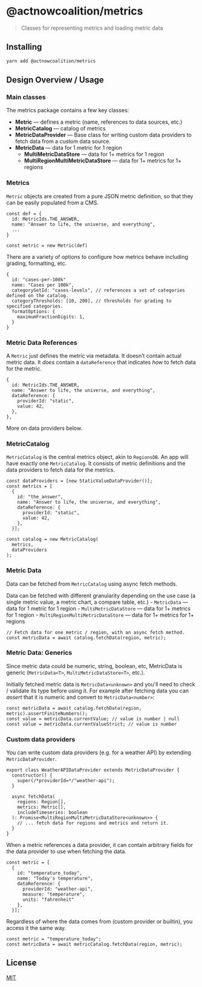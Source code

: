 # @actnowcoalition/metrics

> Classes for representing metrics and loading metric data

## Installing

```sh
yarn add @actnowcoalition/metrics
```

## Design Overview / Usage

### Main classes

The metrics package contains a few key classes:

- **Metric** — defines a metric (name, references to data sources, etc.)
- **MetricCatalog** — catalog of metrics
- **MetricDataProvider** — Base class for writing custom data providers to fetch data from a custom data source.
- **MetricData** — data for 1 metric for 1 region
  - **MultiMetricDataStore** — data for 1+ metrics for 1 region
  - **MultiRegionMultiMetricDataStore** — data for 1+ metrics for 1+ regions

### Metrics

`Metric` objects are created from a pure JSON metric definition, so that they can be easily populated from a CMS.

```
const def = {
  id: MetricIds.THE_ANSWER,
  name: "Answer to life, the universe, and everything",
  ...
}

const metric = new Metric(def)
```

There are a variety of options to configure how metrics behave including grading, formatting, etc.

```
{
  id: "cases-per-100k"
  name: "Cases per 100k",
  categorySetId: "cases-levels", // references a set of categories defined on the catalog.
  categoryThresholds: [10, 200], // thresholds for grading to specified categories.
  formatOptions: {
    maximumFractionDigits: 1,
  }
}
```

### Metric Data References

A `Metric` just defines the metric via metadata. It doesn’t contain actual metric data. It _does_ contain a `dataReference` that indicates _how_ to fetch data for the metric.

```
{
  id: MetricIds.THE_ANSWER,
  name: "Answer to life, the universe, and everything",
  dataReference: {
    providerId: "static",
    value: 42,
  },
},
```

More on data providers below.

### MetricCatalog

`MetricCatalog` is the central metrics object, akin to `RegionsDB`. An app will have exactly one `MetricCatalog`.
It consists of metric definitions and the data providers to fetch data for the metrics.

```
const dataProviders = [new StaticValueDataProvider()];
const metrics = [
  {
    id: "the_answer",
    name: "Answer to life, the universe, and everything",
    dataReference: {
      providerId: "static",
      value: 42,
    },
  }];

const catalog = new MetricCatalog(
  metrics,
  dataProviders
);
```

### Metric Data

Data can be fetched from `MetricCatalog` using async fetch methods.

Data can be fetched with different granularity depending on the use case (a single metric value, a metric chart, a compare table, etc.) - `MetricData` — data for 1 metric for 1 region - `MultiMetricDataStore` — data for 1+ metrics for 1 region - `MultiRegionMultiMetricDataStore` — data for 1+ metrics for 1+ regions

```
// Fetch data for one metric / region, with an async fetch method.
const metricData = await catalog.fetchData(region, metric);
```

### Metric Data: Generics

Since metric data could be numeric, string, boolean, etc, MetricData is generic (`MetricData<T>`, `MultiMetricDataStore<T>`, etc.).

Initially fetched metric data is `MetricData<unknown>` and you'll need to check / validate its type before using it. For example after fetching data you can _assert_ that it is numeric and convert to `MetricData<number>`:

```
const metricData = await catalog.fetchData(region, metric).assertFiniteNumbers();
const value = metricData.currentValue; // value is number | null
const value = metricData.currentValueStrict; // value is number
```

### Custom data providers

You can write custom data providers (e.g. for a weather API) by extending `MetricDataProvider`.

```
export class WeatherAPIDataProvider extends MetricDataProvider {
  constructor() {
    super(/*providerId=*/"weather-api");
  }

  async fetchData(
    regions: Region[],
    metrics: Metric[],
    includeTimeseries: boolean
  ): Promise<MultiRegionMultiMetricDataStore<unknown>> {
    // ... fetch data for regions and metrics and return it.
  }
}
```

When a metric references a data provider, it can contain arbitrary fields for the data provider to use when fetching the data.

```
const metric = [
  {
    id: "temperature_today",
    name: "Today's temperature",
    dataReference: {
      providerId: "weather-api",
      measure: "temperature",
      units: "fahrenheit"
    },
  }];
```

Regardless of where the data comes from (custom provider or builtin), you access it the same way.

```
const metric = "temperature_today";
const metricData = await metricCatalog.fetchData(region, metric);
```

## License

[MIT](./LICENSE)
